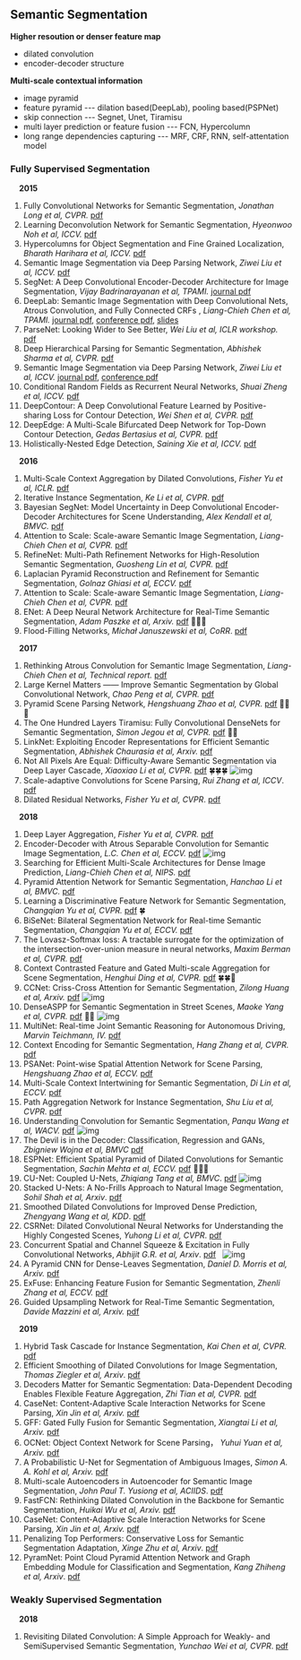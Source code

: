 ## Semantic Segmentation
**Higher resoution or denser feature map**

* dilated convolution
* encoder-decoder structure

**Multi-scale contextual information**
* image pyramid
* feature pyramid --- dilation based(DeepLab), pooling based(PSPNet)
* skip connection --- Segnet, Unet, Tiramisu
* multi layer prediction or feature fusion --- FCN, Hypercolumn
* long range dependencies capturing --- MRF, CRF, RNN, self-attentation model

### Fully Supervised Segmentation

&nbsp;&nbsp;&nbsp;&nbsp;**2015**
1. Fully Convolutional Networks for Semantic Segmentation, *Jonathan Long et al, CVPR.* [pdf](https://people.eecs.berkeley.edu/~jonlong/long_shelhamer_fcn.pdf) 
2. Learning Deconvolution Network for Semantic Segmentation, *Hyeonwoo Noh et al, ICCV.* [pdf](https://people.eecs.berkeley.edu/~jonlong/long_shelhamer_fcn.pdf) 
3. Hypercolumns for Object Segmentation and Fine Grained Localization, *Bharath Harihara et al, ICCV.* [pdf](https://www.cv-foundation.org/openaccess/content_cvpr_2015/papers/Hariharan_Hypercolumns_for_Object_2015_CVPR_paper.pdf)
4. Semantic Image Segmentation via Deep Parsing Network, *Ziwei Liu et al, ICCV.* [pdf](https://www.cv-foundation.org/openaccess/content_iccv_2015/papers/Liu_Semantic_Image_Segmentation_ICCV_2015_paper.pdf)
5. SegNet: A Deep Convolutional Encoder-Decoder Architecture for Image Segmentation, *Vijay Badrinarayanan et al, TPAMI.* [journal pdf](https://ieeexplore.ieee.org/stamp/stamp.jsp?tp=&arnumber=7803544)
6. DeepLab: Semantic Image Segmentation with Deep Convolutional Nets, Atrous Convolution, and Fully Connected CRFs , *Liang-Chieh Chen et al, TPAMI.* [journal pdf](https://arxiv.org/pdf/1606.00915.pdf), [conference pdf](https://arxiv.org/pdf/1412.7062.pdf), [slides](http://www.cs.jhu.edu/~ayuille/courses/Stat271-Fall15/ACFrOgDuAYV_m-r3w03VUrSyxI_LUuKsARgO1_3oFZ1ZoGCRfzTcd7hwy2uam1U9e3dQFAFiATizZ6IGoH2jEzla4FsqFEmNhs39CBfYNl4HrEwW9bmEbi8AwfpmioE=_print=true.pdf)
7. ParseNet: Looking Wider to See Better, *Wei Liu et al, ICLR workshop.* [pdf](http://www.cs.unc.edu/~wliu/papers/parsenet.pdf)
8. Deep Hierarchical Parsing for Semantic Segmentation, *Abhishek Sharma et al, CVPR.* [pdf](https://www.cv-foundation.org/openaccess/content_cvpr_2015/papers/Sharma_Deep_Hierarchical_Parsing_2015_CVPR_paper.pdf)
9. Semantic Image Segmentation via Deep Parsing Network, *Ziwei Liu et al, ICCV.* [journal pdf](https://arxiv.org/pdf/1606.07230.pdf), [conference pdf](https://www.cv-foundation.org/openaccess/content_iccv_2015/papers/Liu_Semantic_Image_Segmentation_ICCV_2015_paper.pdf)
10. Conditional Random Fields as Recurrent Neural Networks, *Shuai Zheng et al, ICCV.* [pdf](https://www.robots.ox.ac.uk/~szheng/papers/CRFasRNN.pdf)
11. DeepContour: A Deep Convolutional Feature Learned by Positive-sharing Loss for Contour Detection, *Wei Shen et al, CVPR.* [pdf](https://www.cv-foundation.org/openaccess/content_cvpr_2015/papers/Shen_DeepContour_A_Deep_2015_CVPR_paper.pdf)
12. DeepEdge: A Multi-Scale Bifurcated Deep Network for Top-Down Contour Detection, *Gedas Bertasius et al, CVPR.* [pdf](https://arxiv.org/pdf/1412.1123.pdf)
13. Holistically-Nested Edge Detection, *Saining Xie et al, ICCV.* [pdf](https://arxiv.org/pdf/1504.06375.pdf)

&nbsp;&nbsp;&nbsp;&nbsp;**2016**
1. Multi-Scale Context Aggregation by Dilated Convolutions, *Fisher Yu et al, ICLR.* [pdf](http://vladlen.info/papers/dilated-convolutions.pdf)
1. Iterative Instance Segmentation, *Ke Li et al, CVPR*. [pdf](https://arxiv.org/pdf/1511.08498.pdf)
2. Bayesian SegNet: Model Uncertainty in Deep Convolutional Encoder-Decoder Architectures for Scene Understanding, *Alex Kendall et al, BMVC.* [pdf](https://arxiv.org/pdf/1511.02680.pdf)
3. Attention to Scale: Scale-aware Semantic Image Segmentation, *Liang-Chieh Chen et al, CVPR.* [pdf](https://arxiv.org/pdf/1511.03339.pdf)
4. RefineNet: Multi-Path Refinement Networks for High-Resolution Semantic Segmentation, *Guosheng Lin et al, CVPR.* [pdf](https://arxiv.org/pdf/1611.06612.pdf)
5. Laplacian Pyramid Reconstruction and Refinement for Semantic Segmentation, *Golnaz Ghiasi et al, ECCV.* [pdf](https://arxiv.org/pdf/1605.02264.pdf)
6. Attention to Scale: Scale-aware Semantic Image Segmentation, *Liang-Chieh Chen et al, CVPR.* [pdf](https://arxiv.org/pdf/1511.03339.pdf)
7. ENet: A Deep Neural Network Architecture for Real-Time Semantic Segmentation, *Adam Paszke et al, Arxiv.* [pdf](https://arxiv.org/pdf/1606.02147.pdf) &#x1F680;&#x1F680;&#x23F0;
8. Flood-Filling Networks, *Michał Januszewski et al, CoRR*. [pdf](https://arxiv.org/pdf/1611.00421.pdf)

&nbsp;&nbsp;&nbsp;&nbsp;**2017**
1. Rethinking Atrous Convolution for Semantic Image Segmentation, *Liang-Chieh Chen et al, Technical report.* [pdf](https://arxiv.org/pdf/1706.05587.pdf)
2. Large Kernel Matters —— Improve Semantic Segmentation by Global Convolutional Network, *Chao Peng et al, CVPR.* [pdf](https://arxiv.org/pdf/1703.02719.pdf)
3. Pyramid Scene Parsing Network, *Hengshuang Zhao et al, CVPR.* [pdf](https://arxiv.org/pdf/1612.01105.pdf) &#x1F33E;&#x1F33E;&#x1F349;
4. The One Hundred Layers Tiramisu: Fully Convolutional DenseNets for Semantic Segmentation, *Simon Jegou et al, CVPR.* [pdf](https://arxiv.org/pdf/1611.09326.pdf) &#x1F35A;&#x1F35A;
5. LinkNet: Exploiting Encoder Representations for Efficient Semantic Segmentation, *Abhishek Chaurasia et al, Arxiv.* [pdf](https://arxiv.org/pdf/1707.03718.pdf)
1. Not All Pixels Are Equal: Difficulty-Aware Semantic Segmentation via Deep Layer Cascade, *Xiaoxiao Li et al, CVPR.* [pdf](https://arxiv.org/pdf/1704.01344.pdf) &#x1F340;&#x1F340;&#x1F340;
![img](https://github.com/Zakiyi/Paper-lists/blob/master/figures/2017_Not_All.png)
1. Scale-adaptive Convolutions for Scene Parsing, *Rui Zhang et al, ICCV*. [pdf](http://openaccess.thecvf.com/content_ICCV_2017/papers/Zhang_Scale-Adaptive_Convolutions_for_ICCV_2017_paper.pdf)
1. Dilated Residual Networks, *Fisher Yu et al, CVPR*. [pdf](https://arxiv.org/pdf/1705.09914.pdf)

&nbsp;&nbsp;&nbsp;&nbsp;**2018**
1. Deep Layer Aggregation, *Fisher Yu et al, CVPR.* [pdf](http://openaccess.thecvf.com/content_cvpr_2018/papers/Yu_Deep_Layer_Aggregation_CVPR_2018_paper.pdf)
1. Encoder-Decoder with Atrous Separable Convolution for Semantic Image Segmentation, *L.C. Chen et al, ECCV.* [pdf](https://arxiv.org/pdf/1802.02611.pdf)
![img](https://github.com/Zakiyi/Paper-lists/blob/master/figures/2018_DeepLab_V3%2B.png)
2. Searching for Efficient Multi-Scale Architectures for Dense Image Prediction, *Liang-Chieh Chen et al, NIPS.* [pdf](https://arxiv.org/pdf/1809.04184.pdf)
3. Pyramid Attention Network for Semantic Segmentation, *Hanchao Li et al, BMVC.* [pdf](https://arxiv.org/pdf/1805.10180.pdf)
4. Learning a Discriminative Feature Network for Semantic Segmentation, *Changqian Yu et al, CVPR.* [pdf](https://arxiv.org/pdf/1804.09337.pdf) &#x1F340;
5. BiSeNet: Bilateral Segmentation Network for Real-time Semantic Segmentation, *Changqian Yu et al, ECCV.* [pdf](https://arxiv.org/pdf/1808.00897.pdf)
1. The Lovasz-Softmax loss: A tractable surrogate for the optimization of the intersection-over-union measure in neural networks, *Maxim Berman et al, CVPR.* [pdf](https://arxiv.org/pdf/1705.08790.pdf)
6. Context Contrasted Feature and Gated Multi-scale Aggregation for Scene Segmentation, *Henghui Ding et al, CVPR.* [pdf](http://openaccess.thecvf.com/content_cvpr_2018/papers/Ding_Context_Contrasted_Feature_CVPR_2018_paper.pdf) &#x1F340;&#x1F340;&#x1F349;
7. CCNet: Criss-Cross Attention for Semantic Segmentation, *Zilong Huang et al, Arxiv.* [pdf](https://arxiv.org/pdf/1811.11721.pdf)
![img](https://github.com/Zakiyi/Paper-lists/blob/master/figures/2018_CC_Attentation.png)
8. DenseASPP for Semantic Segmentation in Street Scenes, *Maoke Yang et al, CVPR.* [pdf](http://openaccess.thecvf.com/content_cvpr_2018/papers/Yang_DenseASPP_for_Semantic_CVPR_2018_paper.pdf) &#x1F33E;&#x1F33E;
![img](https://github.com/Zakiyi/Paper-lists/blob/master/figures/2018_Dense_ASPP.png)
1. MultiNet: Real-time Joint Semantic Reasoning for Autonomous Driving, *Marvin Teichmann, IV.* [pdf](https://arxiv.org/pdf/1612.07695v2.pdf)
9. Context Encoding for Semantic Segmentation, *Hang Zhang et al, CVPR.* [pdf](http://openaccess.thecvf.com/content_cvpr_2018/papers/Zhang_Context_Encoding_for_CVPR_2018_paper.pdf)
10. PSANet: Point-wise Spatial Attention Network for Scene Parsing, *Hengshuang Zhao et al, ECCV.* [pdf](https://hszhao.github.io/papers/eccv18_psanet.pdf)
11. Multi-Scale Context Intertwining for Semantic Segmentation, *Di Lin et al, ECCV.* [pdf](http://openaccess.thecvf.com/content_ECCV_2018/papers/Di_Lin_Multi-Scale_Context_Intertwining_ECCV_2018_paper.pdf)
12. Path Aggregation Network for Instance Segmentation, *Shu Liu et al, CVPR.* [pdf](https://arxiv.org/pdf/1803.01534.pdf)
13. Understanding Convolution for Semantic Segmentation, *Panqu Wang et al, WACV.* [pdf](https://arxiv.org/pdf/1702.08502.pdf)
![img](https://github.com/Zakiyi/Paper-lists/blob/master/figures/2018_HDC_DUC.png)
14. The Devil is in the Decoder: Classification, Regression and GANs, *Zbigniew Wojna et al, BMVC* [pdf](https://arxiv.org/pdf/1707.05847.pdf)
1. ESPNet: Efficient Spatial Pyramid of Dilated Convolutions for Semantic Segmentation, *Sachin Mehta et al, ECCV.* [pdf](https://arxiv.org/pdf/1803.06815.pdf) &#x1F680;&#x1F680;&#x23F0;
1. CU-Net: Coupled U-Nets, *Zhiqiang Tang et al, BMVC*. [pdf](https://arxiv.org/pdf/1808.06521.pdf)
![img](https://github.com/Zakiyi/Paper-lists/blob/master/figures/2018_CUnet.png)
1. Stacked U-Nets: A No-Frills Approach to Natural Image Segmentation, *Sohil Shah et al, Arxiv*. [pdf](https://arxiv.org/pdf/1804.10343v1.pdf)
1. Smoothed Dilated Convolutions for Improved Dense Prediction, *Zhengyang Wang et al, KDD*. [pdf](https://arxiv.org/pdf/1808.08931.pdf)
1. CSRNet: Dilated Convolutional Neural Networks for Understanding the Highly Congested Scenes, *Yuhong Li et al, CVPR*. [pdf](http://openaccess.thecvf.com/content_cvpr_2018/papers/Li_CSRNet_Dilated_Convolutional_CVPR_2018_paper.pdf)
1. Concurrent Spatial and Channel Squeeze & Excitation in Fully Convolutional Networks, *Abhijit G.R. et al, Arxiv*. [pdf](https://arxiv.org/pdf/1803.02579.pdf)
 &nbsp;&nbsp;![img](https://github.com/Zakiyi/UNet-family/blob/master/pictures/SCSE.png)
1. A Pyramid CNN for Dense-Leaves Segmentation, *Daniel D. Morris et al, Arxiv.* [pdf](https://arxiv.org/pdf/1804.01646v1.pdf)
1. ExFuse: Enhancing Feature Fusion for Semantic Segmentation, *Zhenli Zhang et al, ECCV.* [pdf](https://arxiv.org/pdf/1804.03821.pdf)
1. Guided Upsampling Network for Real-Time Semantic Segmentation, *Davide Mazzini et al, Arxiv.* [pdf](https://arxiv.org/pdf/1807.07466v1.pdf)

&nbsp;&nbsp;&nbsp;&nbsp;**2019**
1. Hybrid Task Cascade for Instance Segmentation, *Kai Chen et al, CVPR.* [pdf](https://arxiv.org/pdf/1901.07518.pdf)
1. Efficient Smoothing of Dilated Convolutions for Image Segmentation, *Thomas Ziegler et al, Arxiv*. [pdf](https://arxiv.org/pdf/1903.07992.pdf)
1. Decoders Matter for Semantic Segmentation: Data-Dependent Decoding Enables Flexible Feature Aggregation, *Zhi Tian et al, CVPR.* [pdf](https://arxiv.org/pdf/1903.02120v3.pdf)
1. CaseNet: Content-Adaptive Scale Interaction Networks for Scene Parsing, *Xin Jin et al, Arxiv.* [pdf](https://arxiv.org/pdf/1904.08170.pdf)
1. GFF: Gated Fully Fusion for Semantic Segmentation, *Xiangtai Li et al, Arxiv.* [pdf](https://arxiv.org/pdf/1904.01803.pdf)
1. OCNet: Object Context Network for Scene Parsing， *Yuhui Yuan et al, Arxiv.* [pdf](https://arxiv.org/pdf/1809.00916.pdf)
1. A Probabilistic U-Net for Segmentation of Ambiguous Images, *Simon A. A. Kohl et al, Arxiv.* [pdf](https://arxiv.org/pdf/1806.05034.pdf)
1. Multi-scale Autoencoders in Autoencoder for Semantic Image Segmentation, *John Paul T. Yusiong et al, ACIIDS*. [pdf](https://link.springer.com/content/pdf/10.1007%2F978-3-030-14799-0_51.pdf)
1. FastFCN: Rethinking Dilated Convolution in the Backbone for Semantic Segmentation, *Huikai Wu et al, Arxiv.* [pdf](https://arxiv.org/pdf/1903.11816.pdf)
1. CaseNet: Content-Adaptive Scale Interaction Networks for Scene Parsing, *Xin Jin et al, Arxiv.* [pdf](https://arxiv.org/pdf/1904.08170.pdf)
1. Penalizing Top Performers: Conservative Loss for Semantic Segmentation Adaptation, *Xinge Zhu et al, Arxiv*. [pdf](https://arxiv.org/pdf/1809.00903v2.pdf)
1. PyramNet: Point Cloud Pyramid Attention Network and Graph Embedding Module for Classification and Segmentation, *Kang Zhiheng et al, Arxiv*. [pdf](https://arxiv.org/pdf/1906.03299v1.pdf)

### Weakly Supervised Segmentation
&nbsp;&nbsp;&nbsp;&nbsp;**2018**
1. Revisiting Dilated Convolution: A Simple Approach for Weakly- and SemiSupervised Semantic Segmentation, *Yunchao Wei et al, CVPR*.
[pdf](https://arxiv.org/pdf/1805.04574.pdf)
